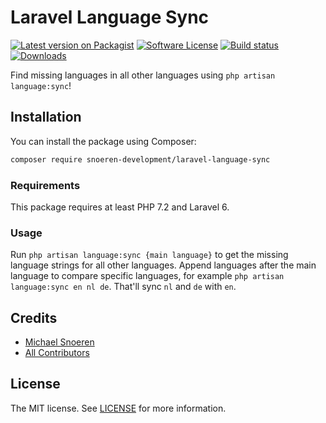 # Laravel Language Sync
[![Latest version on Packagist](https://img.shields.io/packagist/v/snoeren-development/laravel-language-sync.svg?style=flat-square)](https://packagist.org/packages/snoeren-development/laravel-language-sync)
[![Software License](https://img.shields.io/github/license/snoeren-development/laravel-language-sync?style=flat-square)](LICENSE)
[![Build status](https://img.shields.io/github/workflow/status/snoeren-development/laravel-language-sync/PHP%20Tests?style=flat-square)](https://github.com/snoeren-development/laravel-language-sync/actions)
[![Downloads](https://img.shields.io/packagist/dt/snoeren-development/laravel-language-sync?style=flat-square)](https://packagist.org/packages/snoeren-development/laravel-language-sync)

Find missing languages in all other languages using `php artisan language:sync`!

## Installation
You can install the package using Composer:
```bash
composer require snoeren-development/laravel-language-sync
```

### Requirements
This package requires at least PHP 7.2 and Laravel 6.

### Usage
Run `php artisan language:sync {main language}` to get the missing language strings for all other languages. Append languages after the main language to compare specific languages, for example `php artisan language:sync en nl de`. That'll sync `nl` and `de` with `en`.

## Credits
- [Michael Snoeren](https://github.com/MSnoeren)
- [All Contributors](https://github.com/snoeren-development/laravel-language-sync/graphs/contributors)

## License
The MIT license. See [LICENSE](LICENSE) for more information.
